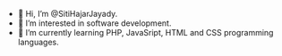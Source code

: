 - 👋 Hi, I’m @SitiHajarJayady.
- 👀 I’m interested in software development.
- 🌱 I’m currently learning PHP, JavaSript, HTML and CSS programming languages.

<!---
SitiHajarJayady/SitiHajarJayady is a ✨ special ✨ repository because its `README.md` (this file) appears on your GitHub profile.
You can click the Preview link to take a look at your changes.
--->
